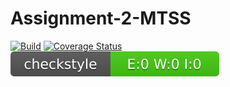 # Assignment-2-MTSS

[![Build](https://github.com/Sadixo/Assignment-2-MTSS/actions/workflows/build.yml/badge.svg)](https://github.com/Sadixo/Assignment-2-MTSS/actions/workflows/build.yml)
[![Coverage Status](https://coveralls.io/repos/github/Sadixo/Assignment-2-MTSS/badge.svg?branch=main)](https://coveralls.io/github/Sadixo/Assignment-2-MTSS?branch=main)
![Checkstyle](.github/badges/checkstyle-result.svg)